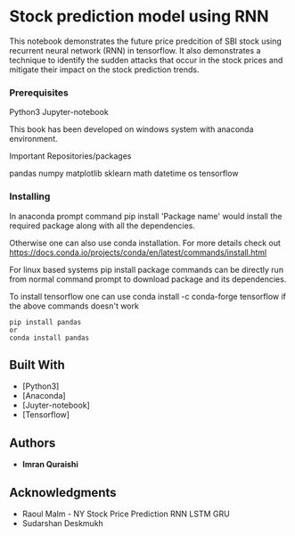 # Stock prediction model using RNN

This notebook demonstrates the future price predcition of SBI stock using recurrent neural network (RNN) in tensorflow.
It also demonstrates a technique to identify the sudden attacks that occur in the stock prices and mitigate their impact on the
stock prediction trends. 

### Prerequisites

Python3
Jupyter-notebook

This book has been developed on windows system with anaconda environment.

Important Repositories/packages

pandas
numpy
matplotlib
sklearn
math
datetime
os
tensorflow

### Installing

In anaconda prompt command pip install 'Package name' would install the required package along with all the dependencies.

Otherwise one can also use conda installation.
For more details check out https://docs.conda.io/projects/conda/en/latest/commands/install.html

For linux based systems pip install package commands can be directly run from normal command prompt to download package and 
its dependencies.

To install tensorflow one can use conda install -c conda-forge tensorflow if the above commands doesn't work

```
pip install pandas
or 
conda install pandas

```

## Built With

* [Python3] 
* [Anaconda]
* [Juyter-notebook]
* [Tensorflow]

## Authors

* **Imran Quraishi** 

## Acknowledgments

* Raoul Malm - NY Stock Price Prediction RNN LSTM GRU
* Sudarshan Deskmukh
